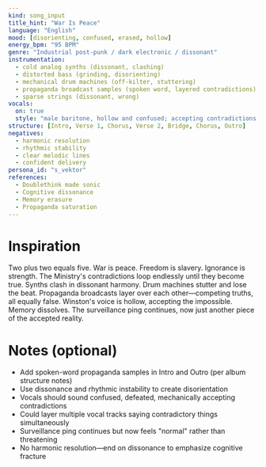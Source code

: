 ```yaml
---
kind: song_input
title_hint: "War Is Peace"
language: "English"
mood: [disorienting, confused, erased, hollow]
energy_bpm: "95 BPM"
genre: "Industrial post-punk / dark electronic / dissonant"
instrumentation:
  - cold analog synths (dissonant, clashing)
  - distorted bass (grinding, disorienting)
  - mechanical drum machines (off-kilter, stuttering)
  - propaganda broadcast samples (spoken word, layered contradictions)
  - sparse strings (dissonant, wrong)
vocals:
  on: true
  style: "male baritone, hollow and confused; accepting contradictions; loss of self"
structure: [Intro, Verse 1, Chorus, Verse 2, Bridge, Chorus, Outro]
negatives:
  - harmonic resolution
  - rhythmic stability
  - clear melodic lines
  - confident delivery
persona_id: "s_vektor"
references:
  - Doublethink made sonic
  - Cognitive dissonance
  - Memory erasure
  - Propaganda saturation
---
```


# Inspiration

Two plus two equals five. War is peace. Freedom is slavery. Ignorance is strength. The Ministry's contradictions loop endlessly until they become true. Synths clash in dissonant harmony. Drum machines stutter and lose the beat. Propaganda broadcasts layer over each other—competing truths, all equally false. Winston's voice is hollow, accepting the impossible. Memory dissolves. The surveillance ping continues, now just another piece of the accepted reality.

# Notes (optional)

- Add spoken-word propaganda samples in Intro and Outro (per album structure notes)
- Use dissonance and rhythmic instability to create disorientation
- Vocals should sound confused, defeated, mechanically accepting contradictions
- Could layer multiple vocal tracks saying contradictory things simultaneously
- Surveillance ping continues but now feels "normal" rather than threatening
- No harmonic resolution—end on dissonance to emphasize cognitive fracture
